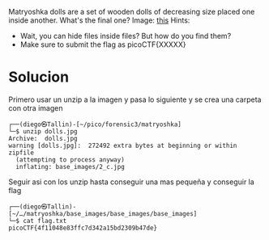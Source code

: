 Matryoshka dolls are a set of wooden dolls of decreasing size placed one inside another. What's the final one? Image: [this](https://mercury.picoctf.net/static/b6205dd933ec01c022c4e6acbdf11116/dolls.jpg)
Hints:
- Wait, you can hide files inside files? But how do you find them?
- Make sure to submit the flag as picoCTF{XXXXX}

# Solucion
Primero usar un unzip a la imagen y pasa lo siguiente y se crea una carpeta con otra imagen
```
┌──(diego㉿Tallin)-[~/pico/forensic3/matryoshka]
└─$ unzip dolls.jpg 
Archive:  dolls.jpg
warning [dolls.jpg]:  272492 extra bytes at beginning or within zipfile
  (attempting to process anyway)
  inflating: base_images/2_c.jpg     
```
Seguir asi con los unzip hasta conseguir una mas pequeña y conseguir la flag
```
┌──(diego㉿Tallin)-[~/…/matryoshka/base_images/base_images/base_images]
└─$ cat flag.txt      
picoCTF{4f11048e83ffc7d342a15bd2309b47de}  
```